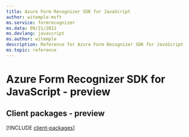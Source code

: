 ```yaml
---
title: Azure Form Recognizer SDK for JavaScript
author: witemple-msft
ms.service: formrecognizer
ms.data: 09/21/2022
ms.devlang: javascript
ms.author: witemple
description: Reference for Azure Form Recognizer SDK for JavaScript
ms.topic: reference
---
```

# Azure Form Recognizer SDK for JavaScript - preview

## Client packages - preview
[!INCLUDE [client-packages](form-recognizer-client-index.md)]